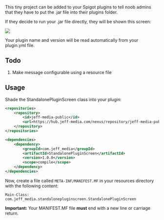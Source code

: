 This tiny project can be added to your Spigot plugins to tell noob admins that they have to put the .jar file
into their plugins folder.

If they decide to run your .jar file directly, they will be shown this screen:

![](https://static.jeff-media.com/img/standalonepluginscreen.png)

Your plugin name and version will be read automatically from your plugin.yml file.

## Todo

1. Make message configurable using a resource file

## Usage
Shade the StandalonePluginScreen class into your plugin:

```xml
<repositories>
    <repository>
        <id>jeff-media-public</id>
        <url>https://hub.jeff-media.com/nexus/repository/jeff-media-public/</url>
    </repository>
</repositories>

<dependencies>
    <dependency>
        <groupId>com.jeff_media</groupId>
        <artifactId>StandalonePluginScreen</artifactId>
        <version>1.0.0</version>
        <scope>compile</scope>
    </dependency>
</dependencies>
```

Now, create a file called `META-INF/MANIFEST.MF` in your resources directory with the following content:

```manifest
Main-Class: com.jeff_media.standalonepluginscreen.StandalonePluginScreen

```

**Important:** Your MANIFEST.MF file **must** end with a new line or carriage return.
